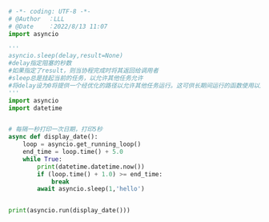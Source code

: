 
<BlogInfo id="851" title="7.休眠" author="白日梦想猿" pv=0 read_times=0 pre_cost_time=0分32秒 category="协程" tag_list="['协程']" create_time="2022.08.13 11:07:32" update_time="2022.08.13 11:21:34" />

```python
# -*- coding: UTF-8 -*-                            
# @Author  ：LLL                         
# @Date    ：2022/8/13 11:07  
import asyncio

'''
asyncio.sleep(delay,result=None)
#delay指定阻塞的秒数
#如果指定了result，则当协程完成时将其返回给调用者
#sleep总是挂起当前的任务，以允许其他任务允许
#将delay设为0将提供一个经优化的路径以允许其他任务运行。这可供长期间运行的函数使用以避免在函数调用的全过程中阻塞事件循环。
'''
import asyncio
import datetime


# 每隔一秒打印一次日期，打印5秒
async def display_date():
    loop = asyncio.get_running_loop()
    end_time = loop.time() + 5.0
    while True:
        print(datetime.datetime.now())
        if (loop.time() + 1.0) >= end_time:
            break
        await asyncio.sleep(1,'hello')


print(asyncio.run(display_date()))

```
